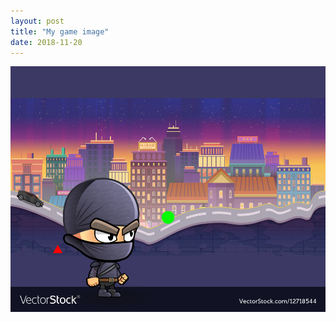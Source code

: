 ```yaml
---
layout: post
title: "My game image"
date: 2018-11-20
---
```


![my game image](/images/download.png.png)
